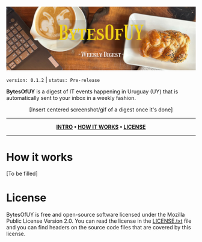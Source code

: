 <div align="center">

![alt text](imgs/banner.png "BytesOfUY banner")

</div>

`version: 0.1.2` | `status: Pre-release`

**BytesOfUY** is a digest of IT events happening in Uruguay (UY) that is automatically sent to your inbox in a weekly fashion.

<div align="center">

[Insert centered screenshot/gif of a digest once it's done]

</div>

---

<div align="center">

**[INTRO](https://github.com/IgVincon/bytes-of-uy#bytesofuy) • 
[HOW IT WORKS](https://github.com/IgVincon/bytes-of-uy#how-it-works) • 
[LICENSE](https://github.com/IgVincon/bytes-of-uy#license)**

</div>

---

# How it works

[To be filled]

# License

BytesOfUY is free and open-source software licensed under the Mozilla Public License Version 2.0. You can read the license in the [LICENSE.txt](https://github.com/IgVincon/bytes-of-uy/blob/main/LICENSE.txt) file and you can find headers on the source code files that are covered by this license.